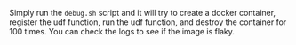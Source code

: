 Simply run the `debug.sh` script and it will try to create a docker container, register the udf function, run the udf function, and destroy the container for 100 times. You can check the logs to see if the image is flaky.
